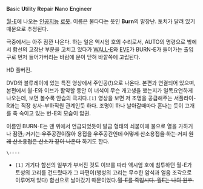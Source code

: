 **B**asic **U**tility **R**epair **N**ano **E**ngineer

[월-E](%EC%9B%94-E.md)에 나오는
[인공지능](%EC%9D%B8%EA%B3%B5%EC%A7%80%EB%8A%A5.md)
[로봇](%EB%A1%9C%EB%B4%87.md). 이름은 불타다는 뜻인 **Burn**의 말장난. 토치가 달려 있기 때문으로
추정된다.

극중에서는 아주 잠깐 나온다. 하는 일은 액시엄 호의 수리로서, AUTO의 명령으로 밖에서 함선의 고장난 부분을 고치고 있다가
[WALL-E](%EC%9B%94-E%28%EB%A1%9C%EB%B4%87%29.md)와
[EVE](EVE%28%EC%9B%94E%29.md)가 BURN-E가 들어가는 출입구로 먼저 들어가버리는 바람에 문이 닫혀 바깥쪽에
고립된다.

  
HD 풀버전.

DVD와 블루레이에 있는 특전 영상에서 주인공(!)으로 나온다. 본편과 연결되어 있으며, 본편에서 월-E와 이브가 활약할 동안 이 녀석이
무슨 개고생을 했는지가 일목요연하게 나오는데, 보면 볼수록 안습의 극치다.`[1]` 영상을 보면 저 조명을 공급해주는 서플라이-R과는 직장
상사-부하직원 관계인듯 하다. 조명이 하나 날아갈때마다 혼나는 듯이 고개를 축 숙이고 있는 번-E의 모습이 압권.

이름인 BURN-E는 맨 위에서 언급되었듯이 발굽 형태의 쇠붙이에 불으로 열을 가하거나 <del>잠깐, 거기는 우주공간이잖아</del>
용접을 <del>우주공간인데 어떻게 산소용접을 하는 거지</del> <del>원래 산소용접은 산소가 같이 나온다</del> 하기도 한다.

`\----`

  * `[1]` 거기다 함선의 일부가 부서진 것도 이브를 따라 액시엄 호에 침투하던 월-E가 토성의 고리를 건드렸다가 그 파편이(행성의 고리는 무수한 암석과 얼음 조각으로 이루어져 있다) 함선으로 날아갔기 때문이었다.<del>월-E를 죽입시다. 월E는 나의 원쑤.</del>

